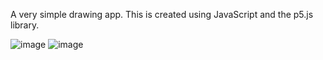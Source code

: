 A very simple drawing app. This is created using JavaScript and the p5.js library.

![image](https://github.com/user-attachments/assets/ff3ac736-cc42-4808-bba5-69b3fb61283d)
![image](https://github.com/user-attachments/assets/6cfe3b45-55de-48c7-971a-851470048b3f)
